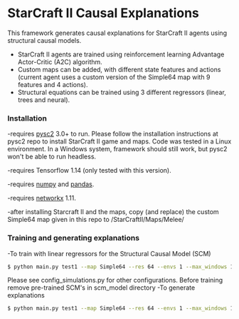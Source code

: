# StarCraft II Causal Explanations 
This framework generates causal explanations for StarCraft II agents using structural causal models.
  - StarCraft II agents are trained using reinforcement learning Advantage Actor-Critic (A2C) algorithm. 
  - Custom maps can be added, with different state features and actions (current agent uses a custom version of the Simple64 map with 9 features and 4 actions).
  - Structural equations can be trained using 3 different regressors (linear, trees and neural).

### Installation

-requires [pysc2](https://github.com/deepmind/pysc2) 3.0+ to run. Please follow the installation instructions at pysc2 repo to install StarCraft II game and maps. Code was tested in a Linux environment. In a Windows system, framework should still work, but pysc2 won't be able to run headless.

-requires Tensorflow 1.14 (only tested with this version).

-requires [numpy](https://numpy.org/) and [pandas](https://pandas.pydata.org/).

-requires [networkx](https://networkx.github.io/) 1.11.

-after installing Starcraft II and the maps, copy (and replace) the custom Simple64 map given in this repo to <StarcraftII directory>/StarCraftII/Maps/Melee/

### Training and generating explanations
-To train with linear regressors for the Structural Causal Model (SCM)
```sh
$ python main.py test1 --map Simple64 --res 64 --envs 1 --max_windows 1 --nhwc --ow --data_size 2000 --scm_mode train --scm_regressor lr
```
Please see config_simulations.py for other configurations. Before training remove pre-trained SCM's in scm_model directory
-To generate explanations

```sh
$ python main.py test1 --map Simple64 --res 64 --envs 1 --max_windows 1 --nhwc --ow --data_size 16 --scm_mode infer --scm_regressor lr
```

